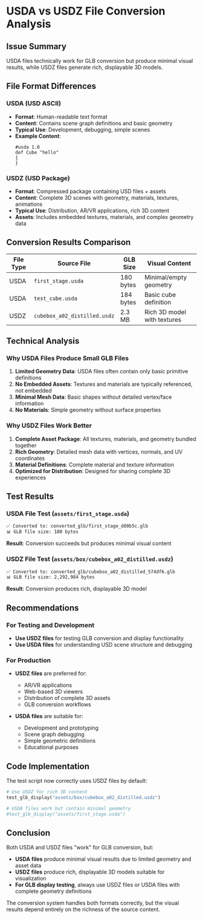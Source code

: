 # USDA vs USDZ File Conversion Analysis

## Issue Summary
USDA files technically work for GLB conversion but produce minimal visual results, while USDZ files generate rich, displayable 3D models.

## File Format Differences

### USDA (USD ASCII)
- **Format**: Human-readable text format
- **Content**: Contains scene graph definitions and basic geometry
- **Typical Use**: Development, debugging, simple scenes
- **Example Content**:
  ```usda
  #usda 1.0
  def Cube "hello"
  {
  }
  ```

### USDZ (USD Package)
- **Format**: Compressed package containing USD files + assets
- **Content**: Complete 3D scenes with geometry, materials, textures, animations
- **Typical Use**: Distribution, AR/VR applications, rich 3D content
- **Assets**: Includes embedded textures, materials, and complex geometry data

## Conversion Results Comparison

| File Type | Source File | GLB Size | Visual Content |
|-----------|-------------|----------|----------------|
| USDA | `first_stage.usda` | 180 bytes | Minimal/empty geometry |
| USDA | `test_cube.usda` | 184 bytes | Basic cube definition |
| USDZ | `cubebox_a02_distilled.usdz` | 2.3 MB | Rich 3D model with textures |

## Technical Analysis

### Why USDA Files Produce Small GLB Files
1. **Limited Geometry Data**: USDA files often contain only basic primitive definitions
2. **No Embedded Assets**: Textures and materials are typically referenced, not embedded
3. **Minimal Mesh Data**: Basic shapes without detailed vertex/face information
4. **No Materials**: Simple geometry without surface properties

### Why USDZ Files Work Better
1. **Complete Asset Package**: All textures, materials, and geometry bundled together
2. **Rich Geometry**: Detailed mesh data with vertices, normals, and UV coordinates
3. **Material Definitions**: Complete material and texture information
4. **Optimized for Distribution**: Designed for sharing complete 3D experiences

## Test Results

### USDA File Test (`assets/first_stage.usda`)
```bash
✅ Converted to: converted_glb/first_stage_d80b5c.glb
📊 GLB file size: 180 bytes
```
**Result**: Conversion succeeds but produces minimal visual content

### USDZ File Test (`assets/box/cubebox_a02_distilled.usdz`)
```bash
✅ Converted to: converted_glb/cubebox_a02_distilled_574df6.glb
📊 GLB file size: 2,292,984 bytes
```
**Result**: Conversion produces rich, displayable 3D model

## Recommendations

### For Testing and Development
- **Use USDZ files** for testing GLB conversion and display functionality
- **Use USDA files** for understanding USD scene structure and debugging

### For Production
- **USDZ files** are preferred for:
  - AR/VR applications
  - Web-based 3D viewers
  - Distribution of complete 3D assets
  - GLB conversion workflows

- **USDA files** are suitable for:
  - Development and prototyping
  - Scene graph debugging
  - Simple geometric definitions
  - Educational purposes

## Code Implementation

The test script now correctly uses USDZ files by default:

```python
# Use USDZ for rich 3D content
test_glb_display("assets/box/cubebox_a02_distilled.usdz")

# USDA files work but contain minimal geometry
#test_glb_display("assets/first_stage.usda")
```

## Conclusion

Both USDA and USDZ files "work" for GLB conversion, but:
- **USDA files** produce minimal visual results due to limited geometry and asset data
- **USDZ files** produce rich, displayable 3D models suitable for visualization
- **For GLB display testing**, always use USDZ files or USDA files with complete geometry definitions

The conversion system handles both formats correctly, but the visual results depend entirely on the richness of the source content.